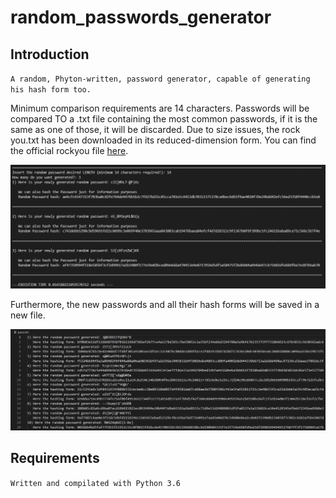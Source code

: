 # random_passwords_generator

## Introduction
`A random, Phyton-written, password generator, capable of generating his hash form too.` 
<br />

Minimum comparison requirements are 14 characters. Passwords will be compared TO a .txt file containing the most common passwords, if it is the same as one of those, it will be discarded. Due to size issues, the rock you.txt has been downloaded in its reduced-dimension form. You can find the official rockyou file <a href="https://github.com/brannondorsey/naive-hashcat/releases/download/data/rockyou.txt" target="_blank">here</a>.
<br />
 
![This is an image](/images/cmd.png)
<br />

Furthermore, the new passwords and all their hash forms will be saved in a new file. 
<br />

![This is an image](/images/newfile.png)

## Requirements
`Written and compilated with Python 3.6`
